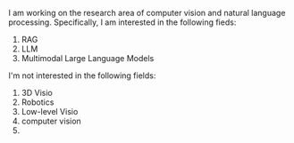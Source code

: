 I am working on the research area of computer vision and natural language processing. 
Specifically, I am interested in the following fieds:
1. RAG
2. LLM
3. Multimodal Large Language Models

I'm not interested in the following fields:
1. 3D Visio
2. Robotics
3. Low-level Visio
4. computer vision
5. 
